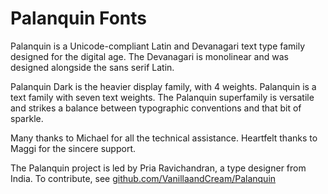 # Palanquin Fonts

Palanquin is a Unicode-compliant Latin and Devanagari text type family designed for the digital age. 
The Devanagari is monolinear and was designed alongside the sans serif Latin.

Palanquin Dark is the heavier display family, with 4 weights. Palanquin is a text family with seven text weights. 
The Palanquin superfamily is versatile and strikes a balance between typographic conventions and that bit of sparkle.

Many thanks to Michael for all the technical assistance. Heartfelt thanks to Maggi for the sincere support.

The Palanquin project is led by Pria Ravichandran, a type designer from India. 
To contribute, see [github.com/VanillaandCream/Palanquin](https://github.com/VanillaandCream/Palanquin)
